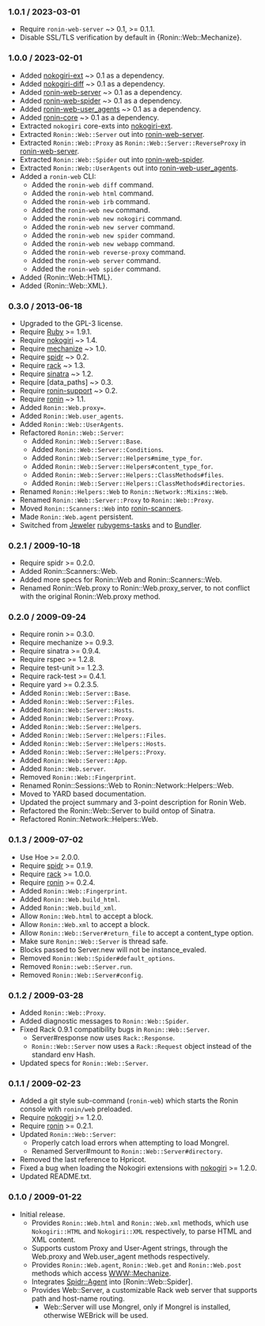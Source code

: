 ### 1.0.1 / 2023-03-01

* Require `ronin-web-server` ~> 0.1, >= 0.1.1.
* Disable SSL/TLS verification by default in {Ronin::Web::Mechanize}.

### 1.0.0 / 2023-02-01

* Added [nokogiri-ext] ~> 0.1 as a dependency.
* Added [nokogiri-diff] ~> 0.1 as a dependency.
* Added [ronin-web-server] ~> 0.1 as a dependency.
* Added [ronin-web-spider] ~> 0.1 as a dependency.
* Added [ronin-web-user_agents] ~> 0.1 as a dependency.
* Added [ronin-core] ~> 0.1 as a dependency.
* Extracted `nokogiri` core-exts into [nokogiri-ext].
* Extracted `Ronin::Web::Server` out into [ronin-web-server].
* Extracted `Ronin::Web::Proxy` as `Ronin::Web::Server::ReverseProxy`
  in [ronin-web-server].
* Extracted `Ronin::Web::Spider` out into [ronin-web-spider].
* Extracted `Ronin::Web::UserAgents` out into [ronin-web-user_agents].
* Added a `ronin-web` CLI:
  * Added the `ronin-web diff` command.
  * Added the `ronin-web html` command.
  * Added the `ronin-web irb` command.
  * Added the `ronin-web new` command.
  * Added the `ronin-web new nokogiri` command.
  * Added the `ronin-web new server` command.
  * Added the `ronin-web new spider` command.
  * Added the `ronin-web new webapp` command.
  * Added the `ronin-web reverse-proxy` command.
  * Added the `ronin-web server` command.
  * Added the `ronin-web spider` command.
* Added {Ronin::Web::HTML}.
* Added {Ronin::Web::XML}.

[nokogiri-ext]: https://github.com/postmodern/nokogiri-ext#readme
[nokogiri-diff]: https://github.com/postmodern/nokogiri-diff#readme
[ronin-web-server]: https://github.com/ronin-rb/ronin-web-server#readme
[ronin-web-spider]: https://github.com/ronin-rb/ronin-web-spider#readme
[ronin-web-user_agents]: https://github.com/ronin-rb/ronin-web-user_agents#readme
[ronin-core]: https://github.com/ronin-rb/ronin-core#readme

### 0.3.0 / 2013-06-18

* Upgraded to the GPL-3 license.
* Require [Ruby] >= 1.9.1.
* Require [nokogiri] ~> 1.4.
* Require [mechanize] ~> 1.0.
* Require [spidr] ~> 0.2.
* Require [rack] ~> 1.3.
* Require [sinatra] ~> 1.2.
* Require [data\_paths] ~> 0.3.
* Require [ronin-support] ~> 0.2.
* Require [ronin] ~> 1.1.
* Added `Ronin::Web.proxy=`.
* Added `Ronin::Web.user_agents`.
* Added `Ronin::Web::UserAgents`.
* Refactored `Ronin::Web::Server`:
  * Added `Ronin::Web::Server::Base`.
  * Added `Ronin::Web::Server::Conditions`.
  * Added `Ronin::Web::Server::Helpers#mime_type_for`.
  * Added `Ronin::Web::Server::Helpers#content_type_for`.
  * Added `Ronin::Web::Server::Helpers::ClassMethods#files`.
  * Added `Ronin::Web::Server::Helpers::ClassMethods#directories`.
* Renamed `Ronin::Helpers::Web` to `Ronin::Network::Mixins::Web`.
* Renamed `Ronin::Web::Server::Proxy` to `Ronin::Web::Proxy`.
* Moved `Ronin::Scanners::Web` into [ronin-scanners].
* Made `Ronin::Web.agent` persistent.
* Switched from [Jeweler](https://github.com/technicalpickles/jeweler)
  [rubygems-tasks](http://github.com/postmodern/rubygems-tasks) and to
  [Bundler](http://gembundler.com).

### 0.2.1 / 2009-10-18

* Require spidr >= 0.2.0.
* Added Ronin::Scanners::Web.
* Added more specs for Ronin::Web and Ronin::Scanners::Web.
* Renamed Ronin::Web.proxy to Ronin::Web.proxy_server, to not conflict
  with the original Ronin::Web.proxy method.

### 0.2.0 / 2009-09-24

* Require ronin >= 0.3.0.
* Require mechanize >= 0.9.3.
* Require sinatra >= 0.9.4.
* Require rspec >= 1.2.8.
* Require test-unit >= 1.2.3.
* Require rack-test >= 0.4.1.
* Require yard >= 0.2.3.5.
* Added `Ronin::Web::Server::Base`.
* Added `Ronin::Web::Server::Files`.
* Added `Ronin::Web::Server::Hosts`.
* Added `Ronin::Web::Server::Proxy`.
* Added `Ronin::Web::Server::Helpers`.
* Added `Ronin::Web::Server::Helpers::Files`.
* Added `Ronin::Web::Server::Helpers::Hosts`.
* Added `Ronin::Web::Server::Helpers::Proxy`.
* Added `Ronin::Web::Server::App`.
* Added `Ronin::Web.server`.
* Removed `Ronin::Web::Fingerprint`.
* Renamed Ronin::Sessions::Web to Ronin::Network::Helpers::Web.
* Moved to YARD based documentation.
* Updated the project summary and 3-point description for Ronin Web.
* Refactored the Ronin::Web::Server to build ontop of Sinatra.
* Refactored Ronin::Network::Helpers::Web.

### 0.1.3 / 2009-07-02

* Use Hoe >= 2.0.0.
* Require [spidr] >= 0.1.9.
* Require [rack] >= 1.0.0.
* Require [ronin] >= 0.2.4.
* Added `Ronin::Web::Fingerprint`.
* Added `Ronin::Web.build_html`.
* Added `Ronin::Web.build_xml`.
* Allow `Ronin::Web.html` to accept a block.
* Allow `Ronin::Web.xml` to accept a block.
* Allow `Ronin::Web::Server#return_file` to accept a content_type option.
* Make sure `Ronin::Web::Server` is thread safe.
* Blocks passed to Server.new will not be instance_evaled.
* Removed `Ronin::Web::Spider#default_options`.
* Removed `Ronin::web::Server.run`.
* Removed `Ronin::Web::Server#config`.

### 0.1.2 / 2009-03-28

* Added `Ronin::Web::Proxy`.
* Added diagnostic messages to `Ronin::Web::Spider`.
* Fixed Rack 0.9.1 compatibility bugs in `Ronin::Web::Server`.
  * Server#response now uses `Rack::Response`.
  * `Ronin::Web::Server` now uses a `Rack::Request` object instead of the
    standard env Hash.
* Updated specs for `Ronin::Web::Server`.

### 0.1.1 / 2009-02-23

* Added a git style sub-command (`ronin-web`) which starts the Ronin
  console with `ronin/web` preloaded.
* Require [nokogiri] >= 1.2.0.
* Require [ronin] >= 0.2.1.
* Updated `Ronin::Web::Server`:
  * Properly catch load errors when attempting to load Mongrel.
  * Renamed Server#mount to `Ronin::Web::Server#directory`.
* Removed the last reference to Hpricot.
* Fixed a bug when loading the Nokogiri extensions with [nokogiri] >= 1.2.0.
* Updated README.txt.

### 0.1.0 / 2009-01-22

* Initial release.
  * Provides `Ronin::Web.html` and `Ronin::Web.xml` methods, which use
    `Nokogiri::HTML` and `Nokogiri::XML` respectively, to parse HTML and XML
    content.
  * Supports custom Proxy and User-Agent strings, through
    the Web.proxy and Web.user_agent methods respectively.
  * Provides `Ronin::Web.agent`, `Ronin::Web.get` and `Ronin::Web.post` methods
    which access [WWW::Mechanize][mechanize].
  * Integrates [Spidr::Agent][spidr] into [Ronin::Web::Spider].
  * Provides Web::Server, a customizable Rack web server that supports path
    and host-name routing.
    * Web::Server will use Mongrel, only if Mongrel is installed, otherwise
      WEBrick will be used.

[Ruby]: http://www.ruby-lang.org
[nokogiri]: https://github.com/tenderlove/nokogiri
[libxml2]: http://xmlsoft.org/
[libxslt]: http://xmlsoft.org/XSLT/
[mechanize]: https://github.com/tenderlove/mechanize
[spidr]: https://github.com/postmodern/spidr
[rack]: https://github.com/rack/rack
[sinatra]: https://github.com/sinatra/sinatra
[data_paths]: https://github.com/postmodern/data_paths
[ronin-support]: https://github.com/ronin-rb/ronin-support
[ronin]: https://github.com/ronin-rb/ronin
[ronin-scanners]: https://github.com/ronin-rb/ronin-scanners
